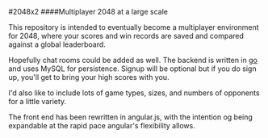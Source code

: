 #2048x2
####Multiplayer 2048 at a large scale

This repository is intended to eventually become a multiplayer environment for 2048, where your scores and win records are saved and compared against a global leaderboard.

Hopefully chat rooms could be added as well.  The backend is written in [go](/andrewstuart/2048.go) and uses MySQL for persistence.  Signup will be optional but if you do sign up, you'll get to bring your high scores with you.

I'd also like to include lots of game types, sizes, and numbers of opponents for a little variety.

The front end has been rewritten in angular.js, with the intention og being expandable at the rapid pace angular's flexibility allows.
